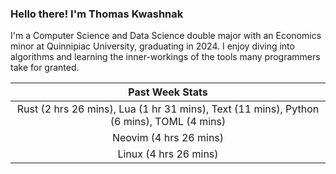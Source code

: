 
### Hello there! I'm Thomas Kwashnak

I'm a Computer Science and Data Science double major with an Economics
minor at Quinnipiac University, graduating in 2024.
I enjoy diving into algorithms and learning the inner-workings of the tools
many programmers take for granted.

| Past Week Stats |
| :---: |
| Rust (2 hrs 26 mins), Lua (1 hr 31 mins), Text (11 mins), Python (6 mins), TOML (4 mins) |
| Neovim (4 hrs 26 mins) |
| Linux (4 hrs 26 mins) |

